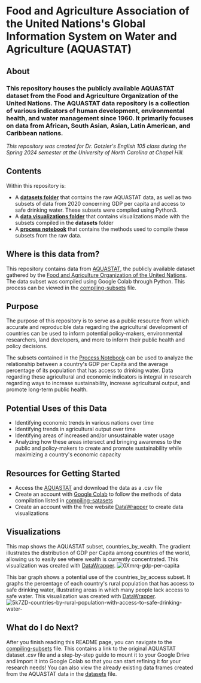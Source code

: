 # Food and Agriculture Association of the United Nations's Global Information System on Water and Agriculture (AQUASTAT)
## About
### This repository houses the publicly available AQUASTAT dataset from the Food and Agriculture Organization of the United Nations. The AQUASTAT data repository is a collection of various indicators of human development, environmental health, and water management since 1960. It primarily focuses on data from African, South Asian, Asian, Latin American, and Caribbean nations. 
*This repository was created for Dr. Gotzler's English 105 class during the Spring 2024 semester at the University of North Carolina at Chapel Hill.* 

## Contents
Within this repository is:
* A [**datasets folder**](https://github.com/margaretmead/AQUASTAT-DATA/tree/main/datasets) that contains the raw AQUASTAT data, as well as two subsets of data from 2020 concerning GDP per capita and access to safe drinking water. These subsets were compiled using Python3.
* A [**data visualizations folder**](https://github.com/margaretmead/AQUASTAT-DATA/tree/main/data%20visualizations) that contains visualizations made with the subsets compiled in the **datasets** folder
* A [**process notebook**](https://github.com/margaretmead/AQUASTAT-DATA/blob/main/Process%20Notebook.ipynb) that contains the methods used to compile these subsets from the raw data.

## Where is this data from?
This  repository contains data from [AQUASTAT](https://data.apps.fao.org/aquastat/?lang=en), the publicly available dataset gathered by the [Food and Agriculture Organization of the United Nations](https://www.fao.org/aquastat/en/). 
The data subset was compiled using Google Colab through Python. This process can be viewed in the [compiling-subsets](https://github.com/margaretmead/AQUASTAT-DATA/blob/main/compiling-subsets) file.

## Purpose
The purpose of this repository is to serve as a public resource from which accurate and reproducible data regarding the agricultural development of countries can be used to inform potential policy-makers, environmental researchers, land developers, and more to inform their public health and policy decisions. 

The subsets contained in the [Process Notebook](https://github.com/margaretmead/AQUASTAT-DATA/blob/main/Process%20Notebook.ipynb) can be used to analyze the relationship between a country's GDP per Capita and the average percentage of its population that has access to drinking water. Data regarding these agricultural and economic indicators is integral in research regarding ways to increase sustainability, increase agricultural output, and promote long-term public health. 

## Potential Uses of this Data
* Identifying economic trends in various nations over time
* Identifying trends in agricultural output over time
* Identifying areas of increased and/or unsustainable water usage
* Analyzing how these areas intersect and bringing awareness to the public and policy-makers to create and promote sustainability while maximizing a country's economic capacity

## Resources for Getting Started
* Access the [AQUASTAT](https://data.apps.fao.org/aquastat/?lang=en) and download the data as a .csv file
* Create an account with [Google Colab](https://colab.google/notebooks/) to follow the methods of data compilation listed in [compiling-satasets](https://github.com/margaretmead/AQUASTAT-DATA/blob/main/compiling-subsets)
* Create an account with the free website [DataWrapper](https://www.datawrapper.de/) to create data visualizations

## Visualizations
This map shows the AQUASTAT subset, countries_by_wealth. The gradient illustrates the distribution of GDP per Capita among countries of the world, allowing us to easily see where wealth is currently concentrated. This visualization was created with [DataWrapper](https://www.datawrapper.de/). 
![0Xmrq-gdp-per-capita](https://github.com/margaretmead/AQUASTAT-DATA/assets/156699907/c3a48ef0-7fd5-4f59-88e7-4e4407718ee5)


This bar graph shows a potential use of the countries_by_access subset. It graphs the percentage of each country's rural population that has access to safe drinking water, illustrating areas in which many people lack access to safe water. This visualization was created with [DataWrapper](https://www.datawrapper.de/). 
![5k7ZD-countries-by-rural-population-with-access-to-safe-drinking-water-](https://github.com/margaretmead/AQUASTAT-DATA/assets/156699907/4d547169-e521-4bd7-81e8-eff8e4285a96)



## What do I do Next?
After you finish reading this README page, you can navigate to the [compiling-subsets](https://github.com/margaretmead/AQUASTAT-DATA/blob/main/compiling-subsets) file. This contains a link to the original AQUASTAT dataset .csv file and a step-by-step guide to mount it to your Google Drive and import it into Google Colab so that you can start refining it for your research needs! You can also view the already existing data frames created from the AQUASTAT data in the [datasets](https://github.com/margaretmead/AQUASTAT-DATA/tree/main/datasets) file. 
